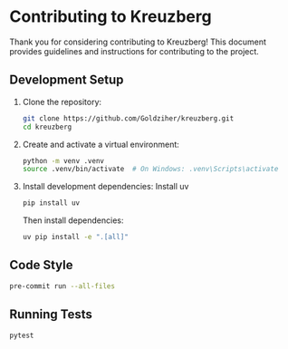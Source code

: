 # Contributing to Kreuzberg

Thank you for considering contributing to Kreuzberg! This document provides guidelines and instructions for contributing to the project.

## Development Setup

1. Clone the repository:

    ```bash
    git clone https://github.com/Goldziher/kreuzberg.git
    cd kreuzberg
    ```

1. Create and activate a virtual environment:

    ```bash
    python -m venv .venv
    source .venv/bin/activate  # On Windows: .venv\Scripts\activate
    ```

1. Install development dependencies:
    Install uv

    ```bash
    pip install uv
    ```

    Then install dependencies:

    ```bash
    uv pip install -e ".[all]"
    ```

## Code Style

```bash
pre-commit run --all-files
```

## Running Tests

```bash
pytest
```
